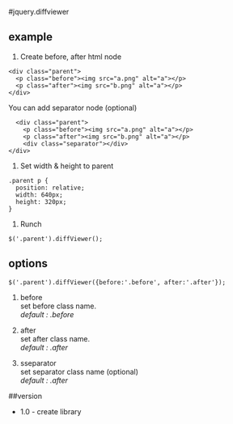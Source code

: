 #jquery.diffviewer

## example
1. Create before, after html node
  ```
  <div class="parent">
    <p class="before"><img src="a.png" alt="a"></p>
    <p class="after"><img src="b.png" alt="a"></p>
  </div>
  ```
  You can add separator node (optional)
  ```
    <div class="parent">
      <p class="before"><img src="a.png" alt="a"></p>
      <p class="after"><img src="b.png" alt="a"></p>
      <div class="separator"></div>
  </div>
  ```
  
  
1. Set width & height to parent
  ```
  .parent p {
    position: relative;
    width: 640px;
    height: 320px;
  }
  ```
1. Runch
  ```
  $('.parent').diffViewer();
  ```

## options
```
$('.parent').diffViewer({before:'.before', after:'.after'});
```
1. before  
  set before class name.  
  *default : .before*

1. after  
  set after class name.  
  *default : .after*
  
1. sseparator  
  set separator class name (optional)  
  *default : .after*

##version
- 1.0 - create library